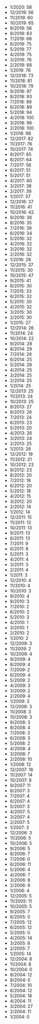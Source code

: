 *  1/2020: 58
*  12/2019: 56
*  11/2019: 60
*  10/2019: 65
*  9/2019: 56
*  8/2019: 63
*  7/2019: 68
*  6/2019: 75
*  5/2019: 77
*  4/2019: 75
*  3/2019: 76
*  2/2019: 68
*  1/2019: 76
*  12/2018: 73
*  11/2018: 81
*  10/2018: 79
*  9/2018: 97
*  8/2018: 93
*  7/2018: 89
*  6/2018: 89
*  5/2018: 94
*  4/2018: 100
*  3/2018: 98
*  2/2018: 100
*  1/2018: 98
*  12/2017: 82
*  11/2017: 76
*  10/2017: 74
*  9/2017: 65
*  8/2017: 64
*  7/2017: 56
*  6/2017: 51
*  5/2017: 51
*  4/2017: 40
*  3/2017: 38
*  2/2017: 39
*  1/2017: 37
*  12/2016: 37
*  11/2016: 41
*  10/2016: 42
*  9/2016: 36
*  8/2016: 35
*  7/2016: 38
*  6/2016: 34
*  5/2016: 32
*  4/2016: 32
*  3/2016: 32
*  2/2016: 32
*  1/2016: 28
*  12/2015: 37
*  11/2015: 30
*  10/2015: 47
*  9/2015: 41
*  8/2015: 30
*  7/2015: 33
*  6/2015: 32
*  5/2015: 30
*  4/2015: 32
*  3/2015: 30
*  2/2015: 30
*  1/2015: 27
*  12/2014: 26
*  11/2014: 24
*  10/2014: 22
*  9/2014: 28
*  8/2014: 29
*  7/2014: 26
*  6/2014: 25
*  5/2014: 28
*  4/2014: 25
*  3/2014: 25
*  2/2014: 25
*  1/2014: 25
*  12/2013: 25
*  11/2013: 24
*  10/2013: 25
*  9/2013: 27
*  8/2013: 26
*  7/2013: 24
*  6/2013: 23
*  5/2013: 20
*  4/2013: 26
*  3/2013: 24
*  2/2013: 25
*  1/2013: 26
*  12/2012: 19
*  11/2012: 21
*  10/2012: 23
*  9/2012: 23
*  8/2012: 20
*  7/2012: 18
*  6/2012: 20
*  5/2012: 18
*  4/2012: 15
*  3/2012: 20
*  2/2012: 14
*  1/2012: 14
*  12/2011: 15
*  11/2011: 13
*  10/2011: 13
*  9/2011: 13
*  8/2011: 13
*  7/2011: 9
*  6/2011: 8
*  5/2011: 3
*  4/2011: 4
*  3/2011: 3
*  2/2011: 4
*  1/2011: 3
*  12/2010: 4
*  11/2010: 4
*  10/2010: 3
*  9/2010: 4
*  8/2010: 3
*  7/2010: 2
*  6/2010: 2
*  5/2010: 3
*  4/2010: 1
*  3/2010: 1
*  2/2010: 2
*  1/2010: 2
*  12/2009: 3
*  11/2009: 2
*  10/2009: 4
*  9/2009: 4
*  8/2009: 4
*  7/2009: 2
*  6/2009: 4
*  5/2009: 2
*  4/2009: 3
*  3/2009: 2
*  2/2009: 4
*  1/2009: 3
*  12/2008: 3
*  11/2008: 3
*  10/2008: 3
*  9/2008: 3
*  8/2008: 4
*  7/2008: 3
*  6/2008: 3
*  5/2008: 2
*  4/2008: 4
*  3/2008: 7
*  2/2008: 10
*  1/2008: 12
*  12/2007: 16
*  11/2007: 14
*  10/2007: 8
*  9/2007: 11
*  8/2007: 3
*  7/2007: 4
*  6/2007: 4
*  5/2007: 3
*  4/2007: 5
*  3/2007: 4
*  2/2007: 5
*  1/2007: 3
*  12/2006: 3
*  11/2006: 5
*  10/2006: 5
*  9/2006: 5
*  8/2006: 7
*  7/2006: 0
*  6/2006: 11
*  5/2006: 4
*  4/2006: 7
*  3/2006: 8
*  2/2006: 9
*  1/2006: 4
*  12/2005: 5
*  11/2005: 11
*  10/2005: 5
*  9/2005: 7
*  8/2005: 0
*  7/2005: 12
*  6/2005: 12
*  5/2005: 0
*  4/2005: 14
*  3/2005: 8
*  2/2005: 7
*  1/2005: 14
*  12/2004: 8
*  11/2004: 8
*  10/2004: 0
*  9/2004: 12
*  8/2004: 0
*  7/2004: 10
*  6/2004: 12
*  5/2004: 18
*  4/2004: 11
*  3/2004: 27
*  2/2004: 11
*  1/2004: 0
